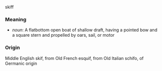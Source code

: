 skiff
### Meaning
+ _noun_: A flatbottom open boat of shallow draft, having a pointed bow and a square stern and propelled by oars, sail, or motor

### Origin

Middle English skif, from Old French esquif, from Old Italian schifo, of Germanic origin
